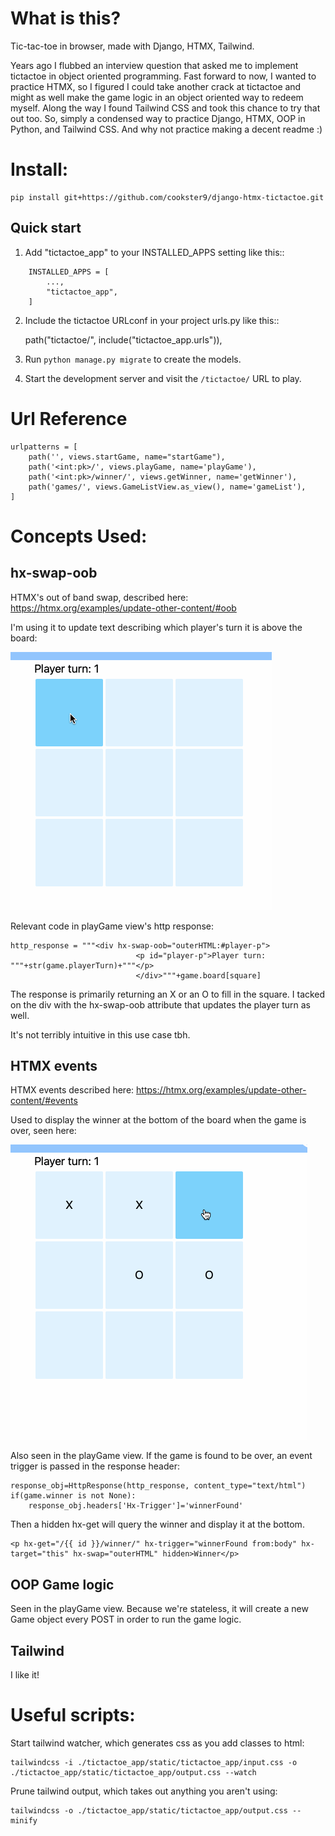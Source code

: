 # What is this?

Tic-tac-toe in browser, made with Django, HTMX, Tailwind.

Years ago I flubbed an interview question that asked me to implement tictactoe in object oriented programming. Fast forward to now, I wanted to practice HTMX, so I figured I could take another crack at tictactoe and might as well make the game logic in an object oriented way to redeem myself. Along the way I found Tailwind CSS and took this chance to try that out too. So, simply a condensed way to practice Django, HTMX, OOP in Python, and Tailwind CSS. And why not practice making a decent readme :)

# Install:
```
pip install git+https://github.com/cookster9/django-htmx-tictactoe.git
```
Quick start
-----------

1. Add "tictactoe_app" to your INSTALLED_APPS setting like this::
```
    INSTALLED_APPS = [
        ...,
        "tictactoe_app",
    ]
```
2. Include the tictactoe URLconf in your project urls.py like this::

    path("tictactoe/", include("tictactoe_app.urls")),

3. Run ``python manage.py migrate`` to create the models.

4. Start the development server and visit the ``/tictactoe/`` URL to play.

# Url Reference
```
urlpatterns = [
    path('', views.startGame, name="startGame"),
    path('<int:pk>/', views.playGame, name='playGame'),
    path('<int:pk>/winner/', views.getWinner, name='getWinner'),
    path('games/', views.GameListView.as_view(), name='gameList'),
]
```

# Concepts Used:
## hx-swap-oob
HTMX's out of band swap, described here: https://htmx.org/examples/update-other-content/#oob

I'm using it to update text describing which player's turn it is above the board:

![oob](./gifs/oob.gif)

Relevant code in playGame view's http response:
```
http_response = """<div hx-swap-oob="outerHTML:#player-p">
                            <p id="player-p">Player turn: """+str(game.playerTurn)+"""</p>
                            </div>"""+game.board[square]
```

The response is primarily returning an X or an O to fill in the square. I tacked on the div with the hx-swap-oob attribute that updates the player turn as well.

It's not terribly intuitive in this use case tbh.

## HTMX events
HTMX events described here: https://htmx.org/examples/update-other-content/#events

Used to display the winner at the bottom of the board when the game is over, seen here:

![events](./gifs/event.gif)

Also seen in the playGame view. If the game is found to be over, an event trigger is passed in the response header:
```
response_obj=HttpResponse(http_response, content_type="text/html")
if(game.winner is not None):
    response_obj.headers['Hx-Trigger']='winnerFound'
```

Then a hidden hx-get will query the winner and display it at the bottom.
```
<p hx-get="/{{ id }}/winner/" hx-trigger="winnerFound from:body" hx-target="this" hx-swap="outerHTML" hidden>Winner</p>
```

## OOP Game logic
Seen in the playGame view. Because we're stateless, it will create a new Game object every POST in order to run the game logic.

## Tailwind
I like it!

# Useful scripts:

Start tailwind watcher, which generates css as you add classes to html:
```
tailwindcss -i ./tictactoe_app/static/tictactoe_app/input.css -o ./tictactoe_app/static/tictactoe_app/output.css --watch
```

Prune tailwind output, which takes out anything you aren't using:
```
tailwindcss -o ./tictactoe_app/static/tictactoe_app/output.css --minify
```
